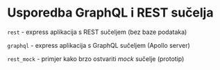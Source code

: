 # Usporedba GraphQL i REST sučelja

`rest` - express aplikacija s REST sučeljem (bez baze podataka)

`graphql` - express aplikacija s GraphQL sučeljem (Apollo server)

`rest_mock` - primjer kako brzo ostvariti *mock* sučelje (prototip)


